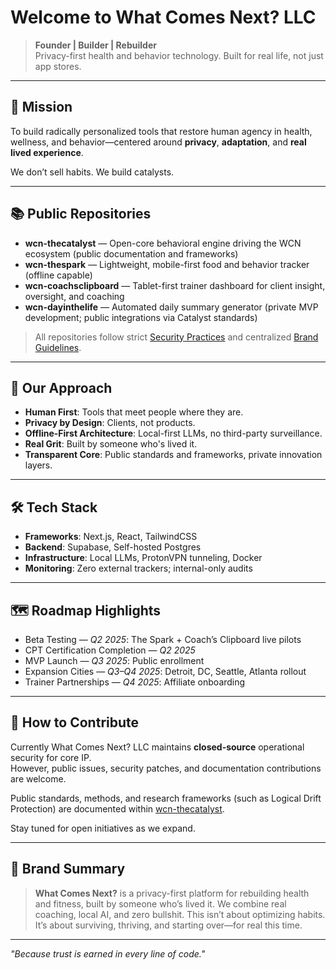 # Welcome to What Comes Next? LLC

> **Founder | Builder | Rebuilder**  
> Privacy-first health and behavior technology. Built for real life, not just app stores.

---

## 🚀 Mission
To build radically personalized tools that restore human agency in health, wellness, and behavior—centered around **privacy**, **adaptation**, and **real lived experience**.

We don’t sell habits. We build catalysts.

---

## 📚 Public Repositories

- **wcn-thecatalyst** — Open-core behavioral engine driving the WCN ecosystem (public documentation and frameworks)
- **wcn-thespark** — Lightweight, mobile-first food and behavior tracker (offline capable)
- **wcn-coachsclipboard** — Tablet-first trainer dashboard for client insight, oversight, and coaching
- **wcn-dayinthelife** — Automated daily summary generator (private MVP development; public integrations via Catalyst standards)

> All repositories follow strict [Security Practices](./SECURITY.md) and centralized [Brand Guidelines](./BRANDKIT.md).

---
  
## 🎯 Our Approach

- **Human First**: Tools that meet people where they are.
- **Privacy by Design**: Clients, not products.
- **Offline-First Architecture**: Local-first LLMs, no third-party surveillance.
- **Real Grit**: Built by someone who's lived it.
- **Transparent Core**: Public standards and frameworks, private innovation layers.

---

## 🛠️ Tech Stack

- **Frameworks**: Next.js, React, TailwindCSS
- **Backend**: Supabase, Self-hosted Postgres
- **Infrastructure**: Local LLMs, ProtonVPN tunneling, Docker
- **Monitoring**: Zero external trackers; internal-only audits

---

## 🗺️ Roadmap Highlights

- Beta Testing — *Q2 2025*: The Spark + Coach’s Clipboard live pilots
- CPT Certification Completion — *Q2 2025*
- MVP Launch — *Q3 2025*: Public enrollment
- Expansion Cities — *Q3–Q4 2025*: Detroit, DC, Seattle, Atlanta rollout
- Trainer Partnerships — *Q4 2025*: Affiliate onboarding

---

## 🤝 How to Contribute

Currently What Comes Next? LLC maintains **closed-source** operational security for core IP.  
However, public issues, security patches, and documentation contributions are welcome.

Public standards, methods, and research frameworks (such as Logical Drift Protection) are documented within [wcn-thecatalyst](https://github.com/whatcomesnextllc/wcn-thecatalyst).

Stay tuned for open initiatives as we expand.

---

## 📢 Brand Summary

> **What Comes Next?** is a privacy-first platform for rebuilding health and fitness, built by someone who’s lived it. We combine real coaching, local AI, and zero bullshit. This isn’t about optimizing habits. It’s about surviving, thriving, and starting over—for real this time.

---

_"Because trust is earned in every line of code."_

